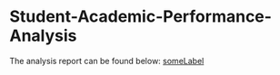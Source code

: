 # Student-Academic-Performance-Analysis

The analysis report can be found below:
[someLabel](https://github.com/schoi01/Student-Academic-Performance-Analysis/blob/main/Student%20Academic%20Performance%20Analysis%20Report.pdf)
